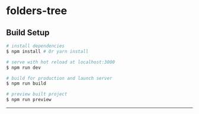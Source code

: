 # folders-tree

## Build Setup

``` bash
# install dependencies
$ npm install # Or yarn install

# serve with hot reload at localhost:3000
$ npm run dev

# build for production and launch server
$ npm run build

# preview built project
$ npm run preview
```

____
